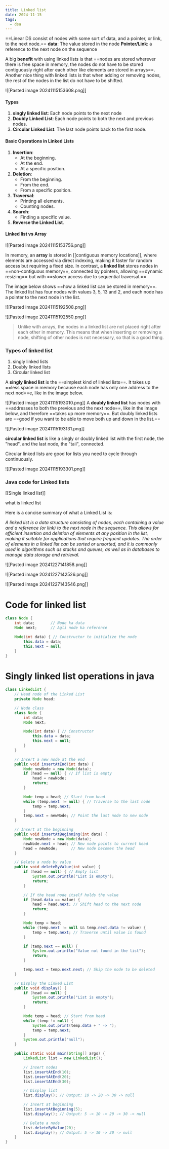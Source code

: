 ```yaml
---
title: Linked list
date: 2024-11-15
tags:
  - dsa
---
```

==Linear DS consist of nodes with some sort of data, and a pointer, or link, to the next node.==️
**data**: The value stored in the node 
**Pointer/Link**: a reference to the next node on the sequence 

A big **benefit** with using linked lists is that ==nodes are stored wherever there is free space in memory, the nodes do not have to be stored contiguously right after each other like elements are stored in arrays==. Another nice thing with linked lists is that when adding or removing nodes, the r️️️️️est of the nodes in the list do not have to be shifted.

![[Pasted image 20241115153608.png]]

#### Types
1. **singly linked list**: Each node points to the next node
2. **Doubly Linked List**: Each node points to both the next and previous nodes.
3. **Circular Linked List**: The last node points back to the first node.

#### Basic Operations in Linked Lists

1. **Insertion**:
    - At the beginning.
    - At the end.
    - At a specific position.
2. **Deletion**:
    - From the beginning.
    - From the end.
    - From a specific position.
3. **Traversal**:
    - Printing all elements.
    - Counting nodes.
4. **Search**:
    - Finding a specific value.
5. **Reverse the Linked List**.

#### Linked list vs Array

![[Pasted image 20241115153756.png]]


In memory, an **array** is stored in [[contiguous memory locations]], where elements are accessed via direct indexing, making it faster for random access but requiring a fixed size. In contrast, a **linked list** stores nodes in ==non-contiguous memory==, connected by pointers, allowing ==dynamic resizing== but with ==slower access due to sequential traversal.==


The image below shows ==how a linked list can be stored in memory==. The linked list has four nodes with values 3, 5, 13 and 2, and each node has a pointer to the next node in the list.

![[Pasted image 20241115192508.png]]

![[Pasted image 20241115192550.png]]


> Unlike with arrays, the nodes in a linked list are not placed right after each other in memory. This means that when inserting or removing a node, shifting of other nodes is not necessary, so that is a good thing.


### Types of linked list

1. singly linked lists
2. Doubly linked lists
3. Circular linked list

A **singly linked list** is the ==simplest kind of linked lists==. It takes up ==less space in memory because each node has only one address to the next nod==e, like in the image below.

![[Pasted image 20241115193010.png]]
A **doubly linked list** has nodes with ==addresses to both the previous and the next node==, like in the image below, and therefore ==takes up more memory==. But doubly linked lists are ==good if you want to be able to move both up and down in the list.==

![[Pasted image 20241115193131.png]]

**circular linked list** is like a singly or doubly linked list with the first node, the "head", and the last node, the "tail", connected.

Circular linked lists are good for lists you need to cycle through continuously.

![[Pasted image 20241115193301.png]]


### Java code for Linked lists

[[Single linked list]]


what is linked list 

Here is a concise summary of what a Linked List is:

*A linked list is a data structure consisting of nodes, each containing a value and a reference (or link) to the next node in the sequence. This allows for efficient insertion and deletion of elements at any position in the list, making it suitable for applications that require frequent updates. The order of elements in a linked list can be sorted or unsorted, and it is commonly used in algorithms such as stacks and queues, as well as in databases to manage data storage and retrieval.*


![[Pasted image 20241227141858.png]]

![[Pasted image 20241227142526.png]]

![[Pasted image 20241227143546.png]]


# Code for linked list

```java
class Node {
    int data;       // Node ka data
    Node next;      // Agli node ka reference

    Node(int data) { // Constructor to initialize the node
        this.data = data;
        this.next = null;
    }
}
```

# Singly linked list operations in java

```java
class LinkedList {
    // Head node of the Linked List
    private Node head;

    // Node class
    class Node {
        int data;
        Node next;

        Node(int data) { // Constructor
            this.data = data;
            this.next = null;
        }
    }

    // Insert a new node at the end
    public void insertAtEnd(int data) {
        Node newNode = new Node(data);
        if (head == null) { // If list is empty
            head = newNode;
            return;
        }

        Node temp = head; // Start from head
        while (temp.next != null) { // Traverse to the last node
            temp = temp.next;
        }
        temp.next = newNode; // Point the last node to new node
    }

    // Insert at the beginning
    public void insertAtBeginning(int data) {
        Node newNode = new Node(data);
        newNode.next = head; // New node points to current head
        head = newNode;      // New node becomes the head
    }

    // Delete a node by value
    public void deleteByValue(int value) {
        if (head == null) { // Empty list
            System.out.println("List is empty");
            return;
        }

        // If the head node itself holds the value
        if (head.data == value) {
            head = head.next; // Shift head to the next node
            return;
        }

        Node temp = head;
        while (temp.next != null && temp.next.data != value) {
            temp = temp.next; // Traverse until value is found
        }

        if (temp.next == null) {
            System.out.println("Value not found in the list");
            return;
        }

        temp.next = temp.next.next; // Skip the node to be deleted
    }

    // Display the Linked List
    public void display() {
        if (head == null) {
            System.out.println("List is empty");
            return;
        }

        Node temp = head; // Start from head
        while (temp != null) {
            System.out.print(temp.data + " -> ");
            temp = temp.next;
        }
        System.out.println("null");
    }

    public static void main(String[] args) {
        LinkedList list = new LinkedList();

        // Insert nodes
        list.insertAtEnd(10);
        list.insertAtEnd(20);
        list.insertAtEnd(30);

        // Display list
        list.display(); // Output: 10 -> 20 -> 30 -> null

        // Insert at beginning
        list.insertAtBeginning(5);
        list.display(); // Output: 5 -> 10 -> 20 -> 30 -> null

        // Delete a node
        list.deleteByValue(20);
        list.display(); // Output: 5 -> 10 -> 30 -> null
    }
}

```